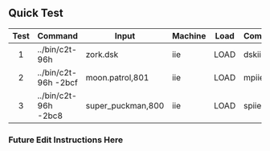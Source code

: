 ## Quick Test

| Test | Command                      | Input             | Machine | Load          | Compare     | Offset | Timeout |
|:----:|------------------------------|-------------------|---------|---------------|-------------|:------:|:-------:|
| 1    | ../bin/c2t-96h               | zork.dsk          | iie     | LOAD          | dskiie.tiff | 0      | 25      |
| 2    | ../bin/c2t-96h -2bcf         | moon.patrol,801   | iie     | LOAD          | mpiie.tiff  | 0      | 25      |
| 3    | ../bin/c2t-96h -2bc8         | super_puckman,800 | iie     | LOAD          | spiie.tiff  | 0      | 25      |

### Future Edit Instructions Here
